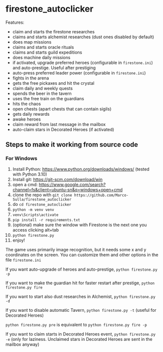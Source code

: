 # firestone_autoclicker

Features:
* claim and starts the firestone researches
* claims and starts alchemist researches (dust ones disabled by default)
* does map missions
* claims and starts oracle rituals
* claims and starts guild expeditions
* does machine daily missions
* if activated, upgrade preferred heroes (configurable in `firestone.ini`) and auto-prestige. Useful after prestiging
* auto-press preferred leader power (configurable in `firestone.ini`)
* fights in the arena
* gets the free pickaxes and hit the crystal
* claim daily and weekly quests
* spends the beer in the tavern
* uses the free train on the guardians
* hits the chaos
* open chests (apart chests that can contain sigils)
* gets daily rewards
* awake heroes
* claim reward from last message in the mailbox
* auto-claim stars in Decorated Heroes (if activated)

## Steps to make it working from source code

### For Windows

1. Install Python: https://www.python.org/downloads/windows/ (tested with Python 3.10)
2. Install git: https://git-scm.com/download/win
3. open a cmd: https://www.google.com/search?channel=fs&client=ubuntu-sn&q=windows+open+cmd
4. clone the repo with `git clone https://github.com/Marco-Sulla/firestone_autoclicker`
5. do `cd firestone_autoclicker`
6. `python -m venv venv`
7. `venv\Scripts\activate`
8. `pip install -r requirements.txt`
9. (optional) make sure the window with Firestone is the next one you access clicking alt+tab
10. `python firestone.py`
11. enjoy!

The game uses primarily image recognition, but it needs some x and y coordinates on the screen. You can customize them and other options in the file `firestone.ini`

If you want auto-upgrade of heroes and auto-prestige, `python firestone.py -p`

If you want to make the guardian hit for faster restart after prestige, `python firestone.py fire`

If you want to start also dust researches in Alchemist, `python firestone.py -d`

If you want to disable automatic Tavern, `python firestone.py -t` (useful for Decorated Heroes)

`python firestone.py pre` is equivalent to `python firestone.py fire -p`

If you want to claim starts in Decorated Heroes event, `python firestone.py -e` (only for laziness. Unclaimed stars in Decorated Heroes are sent in the mailbox anyway)

